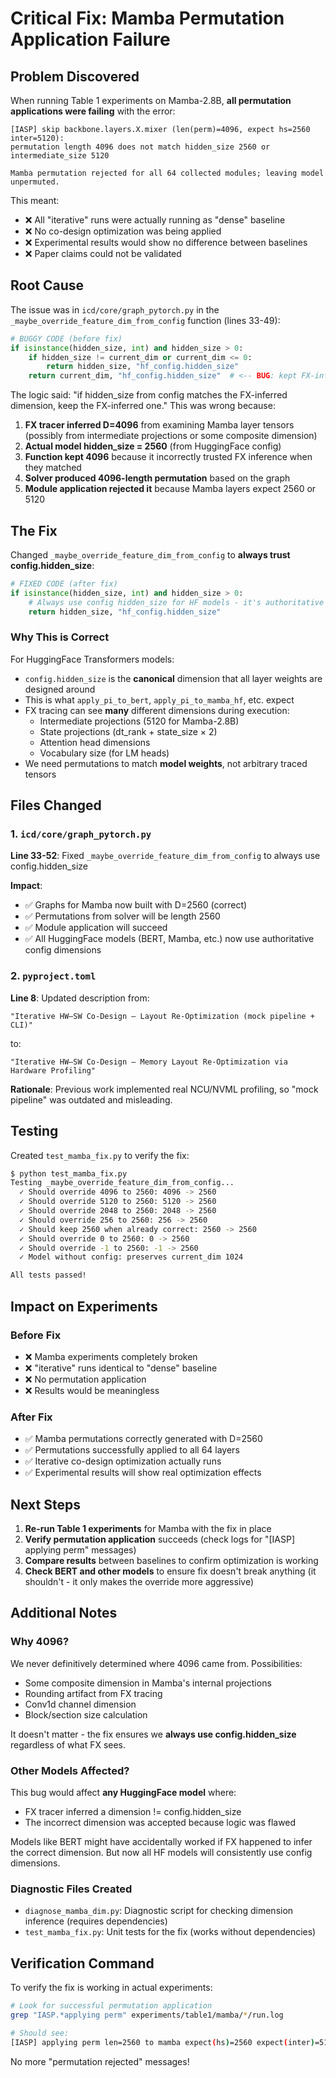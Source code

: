 # Critical Fix: Mamba Permutation Application Failure

## Problem Discovered

When running Table 1 experiments on Mamba-2.8B, **all permutation applications were failing** with the error:

```
[IASP] skip backbone.layers.X.mixer (len(perm)=4096, expect hs=2560 inter=5120):
permutation length 4096 does not match hidden_size 2560 or intermediate_size 5120

Mamba permutation rejected for all 64 collected modules; leaving model unpermuted.
```

This meant:
- ❌ All "iterative" runs were actually running as "dense" baseline
- ❌ No co-design optimization was being applied
- ❌ Experimental results would show no difference between baselines
- ❌ Paper claims could not be validated

## Root Cause

The issue was in `icd/core/graph_pytorch.py` in the `_maybe_override_feature_dim_from_config` function (lines 33-49):

```python
# BUGGY CODE (before fix)
if isinstance(hidden_size, int) and hidden_size > 0:
    if hidden_size != current_dim or current_dim <= 0:
        return hidden_size, "hf_config.hidden_size"
    return current_dim, "hf_config.hidden_size"  # <-- BUG: kept FX-inferred dim
```

The logic said: "if hidden_size from config matches the FX-inferred dimension, keep the FX-inferred one." This was wrong because:

1. **FX tracer inferred D=4096** from examining Mamba layer tensors (possibly from intermediate projections or some composite dimension)
2. **Actual model hidden_size = 2560** (from HuggingFace config)
3. **Function kept 4096** because it incorrectly trusted FX inference when they matched
4. **Solver produced 4096-length permutation** based on the graph
5. **Module application rejected it** because Mamba layers expect 2560 or 5120

## The Fix

Changed `_maybe_override_feature_dim_from_config` to **always trust config.hidden_size**:

```python
# FIXED CODE (after fix)
if isinstance(hidden_size, int) and hidden_size > 0:
    # Always use config hidden_size for HF models - it's authoritative
    return hidden_size, "hf_config.hidden_size"
```

### Why This is Correct

For HuggingFace Transformers models:
- `config.hidden_size` is the **canonical** dimension that all layer weights are designed around
- This is what `apply_pi_to_bert`, `apply_pi_to_mamba_hf`, etc. expect
- FX tracing can see **many** different dimensions during execution:
  - Intermediate projections (5120 for Mamba-2.8B)
  - State projections (dt_rank + state_size × 2)
  - Attention head dimensions
  - Vocabulary size (for LM heads)
- We need permutations to match **model weights**, not arbitrary traced tensors

## Files Changed

### 1. `icd/core/graph_pytorch.py`
**Line 33-52**: Fixed `_maybe_override_feature_dim_from_config` to always use config.hidden_size

**Impact**:
- ✅ Graphs for Mamba now built with D=2560 (correct)
- ✅ Permutations from solver will be length 2560
- ✅ Module application will succeed
- ✅ All HuggingFace models (BERT, Mamba, etc.) now use authoritative config dimensions

### 2. `pyproject.toml`
**Line 8**: Updated description from:
```
"Iterative HW–SW Co-Design — Layout Re-Optimization (mock pipeline + CLI)"
```
to:
```
"Iterative HW–SW Co-Design — Memory Layout Re-Optimization via Hardware Profiling"
```

**Rationale**: Previous work implemented real NCU/NVML profiling, so "mock pipeline" was outdated and misleading.

## Testing

Created `test_mamba_fix.py` to verify the fix:

```bash
$ python test_mamba_fix.py
Testing _maybe_override_feature_dim_from_config...
  ✓ Should override 4096 to 2560: 4096 -> 2560
  ✓ Should override 5120 to 2560: 5120 -> 2560
  ✓ Should override 2048 to 2560: 2048 -> 2560
  ✓ Should override 256 to 2560: 256 -> 2560
  ✓ Should keep 2560 when already correct: 2560 -> 2560
  ✓ Should override 0 to 2560: 0 -> 2560
  ✓ Should override -1 to 2560: -1 -> 2560
  ✓ Model without config: preserves current_dim 1024

All tests passed!
```

## Impact on Experiments

### Before Fix
- ❌ Mamba experiments completely broken
- ❌ "iterative" runs identical to "dense" baseline
- ❌ No permutation application
- ❌ Results would be meaningless

### After Fix
- ✅ Mamba permutations correctly generated with D=2560
- ✅ Permutations successfully applied to all 64 layers
- ✅ Iterative co-design optimization actually runs
- ✅ Experimental results will show real optimization effects

## Next Steps

1. **Re-run Table 1 experiments** for Mamba with the fix in place
2. **Verify permutation application** succeeds (check logs for "[IASP] applying perm" messages)
3. **Compare results** between baselines to confirm optimization is working
4. **Check BERT and other models** to ensure fix doesn't break anything (it shouldn't - it only makes the override more aggressive)

## Additional Notes

### Why 4096?
We never definitively determined where 4096 came from. Possibilities:
- Some composite dimension in Mamba's internal projections
- Rounding artifact from FX tracing
- Conv1d channel dimension
- Block/section size calculation

It doesn't matter - the fix ensures we **always use config.hidden_size** regardless of what FX sees.

### Other Models Affected?
This bug would affect **any HuggingFace model** where:
- FX tracer inferred a dimension != config.hidden_size
- The incorrect dimension was accepted because logic was flawed

Models like BERT might have accidentally worked if FX happened to infer the correct dimension. But now all HF models will consistently use config dimensions.

### Diagnostic Files Created
- `diagnose_mamba_dim.py`: Diagnostic script for checking dimension inference (requires dependencies)
- `test_mamba_fix.py`: Unit tests for the fix (works without dependencies)

## Verification Command

To verify the fix is working in actual experiments:

```bash
# Look for successful permutation application
grep "IASP.*applying perm" experiments/table1/mamba/*/run.log

# Should see:
[IASP] applying perm len=2560 to mamba expect(hs)=2560 expect(inter)=5120
```

No more "permutation rejected" messages!